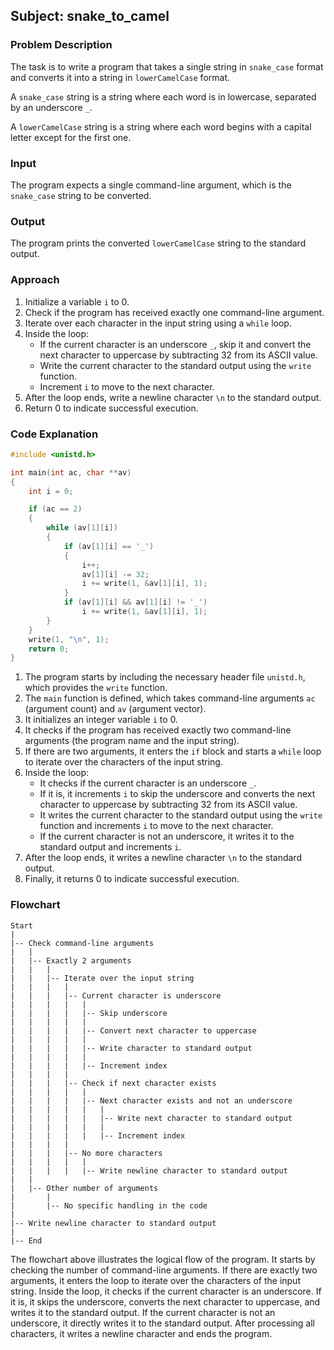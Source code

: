 ## Subject: snake_to_camel

### Problem Description
The task is to write a program that takes a single string in `snake_case` format and converts it into a string in `lowerCamelCase` format.

A `snake_case` string is a string where each word is in lowercase, separated by an underscore `_`.

A `lowerCamelCase` string is a string where each word begins with a capital letter except for the first one.

### Input
The program expects a single command-line argument, which is the `snake_case` string to be converted.

### Output
The program prints the converted `lowerCamelCase` string to the standard output.

### Approach
1. Initialize a variable `i` to 0.
2. Check if the program has received exactly one command-line argument.
3. Iterate over each character in the input string using a `while` loop.
4. Inside the loop:
   - If the current character is an underscore `_`, skip it and convert the next character to uppercase by subtracting 32 from its ASCII value.
   - Write the current character to the standard output using the `write` function.
   - Increment `i` to move to the next character.
5. After the loop ends, write a newline character `\n` to the standard output.
6. Return 0 to indicate successful execution.

### Code Explanation
```c
#include <unistd.h>

int main(int ac, char **av)
{
    int i = 0;

    if (ac == 2)
    {
        while (av[1][i])
        {
            if (av[1][i] == '_')
            {
                i++;
                av[1][i] -= 32;
                i += write(1, &av[1][i], 1);
            }
            if (av[1][i] && av[1][i] != '_')
                i += write(1, &av[1][i], 1);
        }
    }
    write(1, "\n", 1);
    return 0;
}
```

1. The program starts by including the necessary header file `unistd.h`, which provides the `write` function.
2. The `main` function is defined, which takes command-line arguments `ac` (argument count) and `av` (argument vector).
3. It initializes an integer variable `i` to 0.
4. It checks if the program has received exactly two command-line arguments (the program name and the input string).
5. If there are two arguments, it enters the `if` block and starts a `while` loop to iterate over the characters of the input string.
6. Inside the loop:
   - It checks if the current character is an underscore `_`.
   - If it is, it increments `i` to skip the underscore and converts the next character to uppercase by subtracting 32 from its ASCII value.
   - It writes the current character to the standard output using the `write` function and increments `i` to move to the next character.
   - If the current character is not an underscore, it writes it to the standard output and increments `i`.
7. After the loop ends, it writes a newline character `\n` to the standard output.
8. Finally, it returns 0 to indicate successful execution.

### Flowchart

```
Start
|
|-- Check command-line arguments
|   |
|   |-- Exactly 2 arguments
|   |   |
|   |   |-- Iterate over the input string
|   |   |   |
|   |   |   |-- Current character is underscore
|   |   |   |   |
|   |   |   |   |-- Skip underscore
|   |   |   |   |
|   |   |   |   |-- Convert next character to uppercase
|   |   |   |   |
|   |   |   |   |-- Write character to standard output
|   |   |   |   |
|   |   |   |   |-- Increment index
|   |   |   |
|   |   |   |-- Check if next character exists
|   |   |   |   |
|   |   |   |   |-- Next character exists and not an underscore
|   |   |   |   |   |
|   |   |   |   |   |-- Write next character to standard output
|   |   |   |   |   |
|   |   |   |   |   |-- Increment index
|   |   |   |
|   |   |   |-- No more characters
|   |   |   |   |
|   |   |   |   |-- Write newline character to standard output
|   |
|   |-- Other number of arguments
|       |
|       |-- No specific handling in the code
|
|-- Write newline character to standard output
|
|-- End
```


The flowchart above illustrates the logical flow of the program. It starts by checking the number of command-line arguments. If there are exactly two arguments, it enters the loop to iterate over the characters of the input string. Inside the loop, it checks if the current character is an underscore. If it is, it skips the underscore, converts the next character to uppercase, and writes it to the standard output. If the current character is not an underscore, it directly writes it to the standard output. After processing all characters, it writes a newline character and ends the program.
